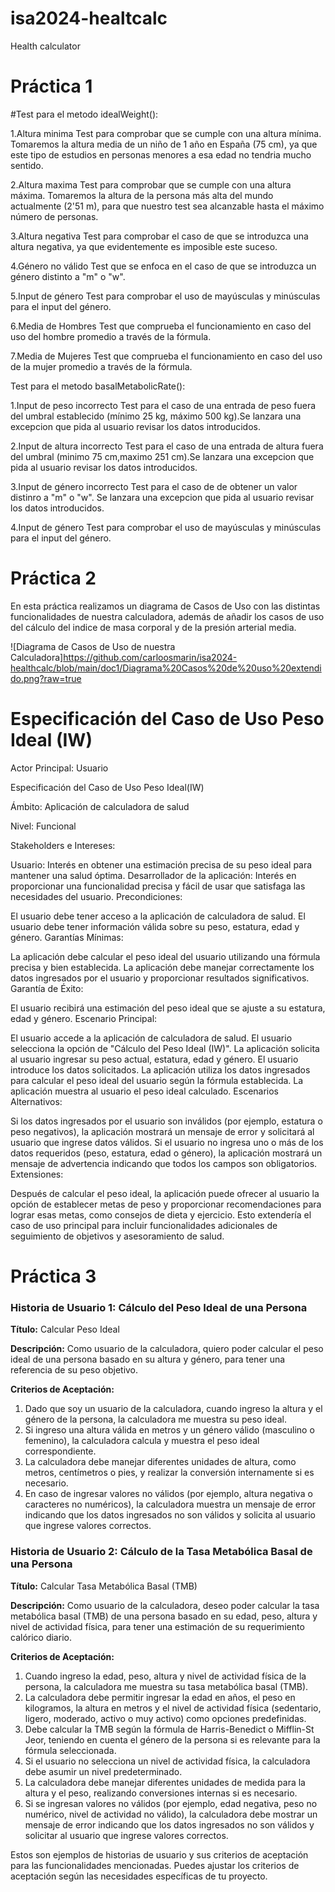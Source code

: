 # isa2024-healtcalc
Health calculator

# Práctica 1

#Test para el metodo idealWeight():

1.Altura minima
Test para comprobar que se cumple con una altura mínima. Tomaremos la altura media de un niño de 1 año en España (75 cm), ya que este tipo de estudios en personas menores a esa edad no tendria mucho sentido.

2.Altura maxima
Test para comprobar que se cumple con una altura máxima. Tomaremos la altura de la persona más alta del mundo actualmente (2'51 m), para que nuestro test sea alcanzable hasta el máximo número de personas.

3.Altura negativa
Test para comprobar el caso de que se introduzca una altura negativa, ya que evidentemente es imposible este suceso.

4.Género no válido
Test que se enfoca en el caso de que se introduzca un género distinto a "m" o "w".

5.Input de género
Test para comprobar el uso de mayúsculas y minúsculas para el input del género.

6.Media de Hombres
Test que comprueba el funcionamiento en caso del uso del hombre promedio a través de la fórmula.

7.Media de Mujeres
Test que comprueba el funcionamiento en caso del uso de la mujer promedio a través de la fórmula.


Test para el metodo basalMetabolicRate():

1.Input de peso incorrecto
Test para el caso de una entrada de peso fuera del umbral establecido (mínimo 25 kg, máximo 500 kg).Se lanzara una excepcion que pida al usuario revisar los datos introducidos.

2.Input de altura incorrecto
Test para el caso de una entrada de altura fuera del umbral (minimo 75 cm,maximo 251 cm).Se lanzara una excepcion que pida al usuario revisar los datos introducidos.


3.Input de género incorrecto
Test para el caso de de obtener un valor distinro a "m" o "w". Se lanzara una excepcion que pida al usuario revisar los datos introducidos.

4.Input de género
Test para comprobar el uso de mayúsculas y minúsculas para el input del género.

# Práctica 2
En esta práctica realizamos un diagrama de Casos de Uso con las distintas funcionalidades de nuestra calculadora, además de añadir los casos de uso del cálculo del indice de masa corporal y de la presión arterial media.

![Diagrama de Casos de Uso de nuestra Calculadora]https://github.com/carloosmarin/isa2024-healthcalc/blob/main/doc1/Diagrama%20Casos%20de%20uso%20extendido.png?raw=true

# Especificación del Caso de Uso Peso Ideal (IW)

Actor Principal: Usuario

Especificación del Caso de Uso Peso Ideal(IW)


Ámbito: Aplicación de calculadora de salud

Nivel: Funcional

Stakeholders e Intereses:

Usuario: Interés en obtener una estimación precisa de su peso ideal para mantener una salud óptima.
Desarrollador de la aplicación: Interés en proporcionar una funcionalidad precisa y fácil de usar que satisfaga las necesidades del usuario.
Precondiciones:

El usuario debe tener acceso a la aplicación de calculadora de salud.
El usuario debe tener información válida sobre su peso, estatura, edad y género.
Garantías Mínimas:

La aplicación debe calcular el peso ideal del usuario utilizando una fórmula precisa y bien establecida.
La aplicación debe manejar correctamente los datos ingresados por el usuario y proporcionar resultados significativos.
Garantía de Éxito:

El usuario recibirá una estimación del peso ideal que se ajuste a su estatura, edad y género.
Escenario Principal:

El usuario accede a la aplicación de calculadora de salud.
El usuario selecciona la opción de "Cálculo del Peso Ideal (IW)".
La aplicación solicita al usuario ingresar su peso actual, estatura, edad y género.
El usuario introduce los datos solicitados.
La aplicación utiliza los datos ingresados para calcular el peso ideal del usuario según la fórmula establecida.
La aplicación muestra al usuario el peso ideal calculado.
Escenarios Alternativos:

Si los datos ingresados por el usuario son inválidos (por ejemplo, estatura o peso negativos), la aplicación mostrará un mensaje de error y solicitará al usuario que ingrese datos válidos.
Si el usuario no ingresa uno o más de los datos requeridos (peso, estatura, edad o género), la aplicación mostrará un mensaje de advertencia indicando que todos los campos son obligatorios.
Extensiones:

Después de calcular el peso ideal, la aplicación puede ofrecer al usuario la opción de establecer metas de peso y proporcionar recomendaciones para lograr esas metas, como consejos de dieta y ejercicio. Esto extendería el caso de uso principal para incluir funcionalidades adicionales de seguimiento de objetivos y asesoramiento de salud.
# Práctica 3

### Historia de Usuario 1: Cálculo del Peso Ideal de una Persona

**Título:** Calcular Peso Ideal

**Descripción:**
Como usuario de la calculadora, quiero poder calcular el peso ideal de una persona basado en su altura y género, para tener una referencia de su peso objetivo.

**Criterios de Aceptación:**
1. Dado que soy un usuario de la calculadora, cuando ingreso la altura y el género de la persona, la calculadora me muestra su peso ideal.
2. Si ingreso una altura válida en metros y un género válido (masculino o femenino), la calculadora calcula y muestra el peso ideal correspondiente.
3. La calculadora debe manejar diferentes unidades de altura, como metros, centímetros o pies, y realizar la conversión internamente si es necesario.
4. En caso de ingresar valores no válidos (por ejemplo, altura negativa o caracteres no numéricos), la calculadora muestra un mensaje de error indicando que los datos ingresados no son válidos y solicita al usuario que ingrese valores correctos.

### Historia de Usuario 2: Cálculo de la Tasa Metabólica Basal de una Persona

**Título:** Calcular Tasa Metabólica Basal (TMB)

**Descripción:**
Como usuario de la calculadora, deseo poder calcular la tasa metabólica basal (TMB) de una persona basado en su edad, peso, altura y nivel de actividad física, para tener una estimación de su requerimiento calórico diario.

**Criterios de Aceptación:**
1. Cuando ingreso la edad, peso, altura y nivel de actividad física de la persona, la calculadora me muestra su tasa metabólica basal (TMB).
2. La calculadora debe permitir ingresar la edad en años, el peso en kilogramos, la altura en metros y el nivel de actividad física (sedentario, ligero, moderado, activo o muy activo) como opciones predefinidas.
3. Debe calcular la TMB según la fórmula de Harris-Benedict o Mifflin-St Jeor, teniendo en cuenta el género de la persona si es relevante para la fórmula seleccionada.
4. Si el usuario no selecciona un nivel de actividad física, la calculadora debe asumir un nivel predeterminado.
5. La calculadora debe manejar diferentes unidades de medida para la altura y el peso, realizando conversiones internas si es necesario.
6. Si se ingresan valores no válidos (por ejemplo, edad negativa, peso no numérico, nivel de actividad no válido), la calculadora debe mostrar un mensaje de error indicando que los datos ingresados no son válidos y solicitar al usuario que ingrese valores correctos.

Estos son ejemplos de historias de usuario y sus criterios de aceptación para las funcionalidades mencionadas. Puedes ajustar los criterios de aceptación según las necesidades específicas de tu proyecto.
